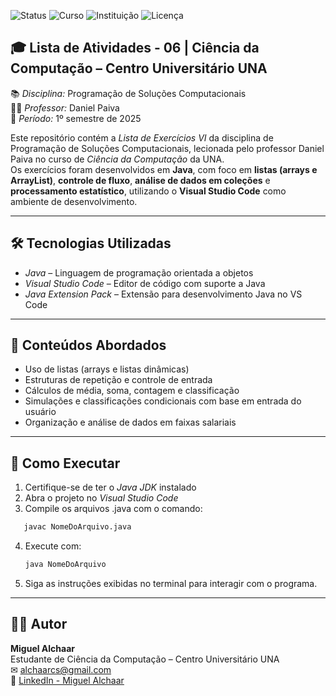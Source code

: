 ![Status](https://img.shields.io/badge/Status-%20Concluída-green)
![Curso](https://img.shields.io/badge/Curso-Ciência%20da%20Computação-blue)
![Instituição](https://img.shields.io/badge/Instituição-UNA-important)
![Licença](https://img.shields.io/badge/Licen%C3%A7a-MIT-yellow)

## 🎓 Lista de Atividades - 06 | Ciência da Computação – Centro Universitário UNA

📚 *Disciplina:* Programação de Soluções Computacionais  
👨‍🏫 *Professor:* Daniel Paiva  
📌 *Período:* 1º semestre de 2025  

Este repositório contém a *Lista de Exercícios VI* da disciplina de Programação de Soluções Computacionais, lecionada pelo professor Daniel Paiva no curso de *Ciência da Computação* da UNA.  
Os exercícios foram desenvolvidos em **Java**, com foco em **listas (arrays e ArrayList)**, **controle de fluxo**, **análise de dados em coleções** e **processamento estatístico**, utilizando o **Visual Studio Code** como ambiente de desenvolvimento.


---

## 🛠 Tecnologias Utilizadas

- *Java* – Linguagem de programação orientada a objetos  
- *Visual Studio Code* – Editor de código com suporte a Java  
- *Java Extension Pack* – Extensão para desenvolvimento Java no VS Code  

---

## 🧠 Conteúdos Abordados

- Uso de listas (arrays e listas dinâmicas)  
- Estruturas de repetição e controle de entrada  
- Cálculos de média, soma, contagem e classificação  
- Simulações e classificações condicionais com base em entrada do usuário  
- Organização e análise de dados em faixas salariais

---

## 🚀 Como Executar

1. Certifique-se de ter o *Java JDK* instalado  
2. Abra o projeto no *Visual Studio Code*  
3. Compile os arquivos .java com o comando:

```bash
   javac NomeDoArquivo.java
   ```

4. Execute com:

   ```bash
   java NomeDoArquivo
   ```

5. Siga as instruções exibidas no terminal para interagir com o programa.

---

## 👨‍💻 Autor

**Miguel Alchaar**  
Estudante de Ciência da Computação – Centro Universitário UNA  
✉ alchaarcs@gmail.com  
🔗 [LinkedIn - Miguel Alchaar](https://www.linkedin.com/in/miguelalchaar)
